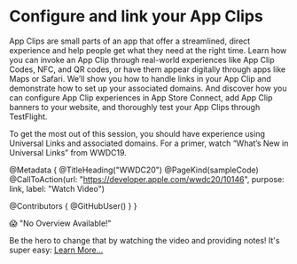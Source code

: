 # Configure and link your App Clips

App Clips are small parts of an app that offer a streamlined, direct experience and help people get what they need at the right time. Learn how you can invoke an App Clip through real-world experiences like App Clip Codes, NFC, and QR codes, or have them appear digitally through apps like Maps or Safari. We’ll show you how to handle links in your App Clip and demonstrate how to set up your associated domains. And discover how you can configure App Clip experiences in App Store Connect, add App Clip banners to your website, and thoroughly test your App Clips through TestFlight.

To get the most out of this session, you should have experience using Universal Links and associated domains. For a primer, watch “What’s New in Universal Links” from WWDC19.

@Metadata {
   @TitleHeading("WWDC20")
   @PageKind(sampleCode)
   @CallToAction(url: "https://developer.apple.com/wwdc20/10146", purpose: link, label: "Watch Video")

   @Contributors {
      @GitHubUser(<replace this with your GitHub handle>)
   }
}

😱 "No Overview Available!"

Be the hero to change that by watching the video and providing notes! It's super easy:
 [Learn More…](https://wwdcnotes.github.io/WWDCNotes/documentation/wwdcnotes/contributing)
